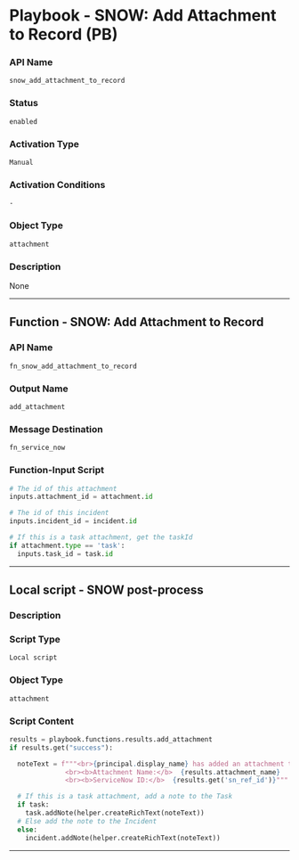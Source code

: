 <!--
    DO NOT MANUALLY EDIT THIS FILE
    THIS FILE IS AUTOMATICALLY GENERATED WITH resilient-sdk codegen
    Generated with resilient-sdk v51.0.1.0.695
-->

# Playbook - SNOW: Add Attachment to Record (PB)

### API Name
`snow_add_attachment_to_record`

### Status
`enabled`

### Activation Type
`Manual`

### Activation Conditions
`-`

### Object Type
`attachment`

### Description
None


---
## Function - SNOW: Add Attachment to Record

### API Name
`fn_snow_add_attachment_to_record`

### Output Name
`add_attachment`

### Message Destination
`fn_service_now`

### Function-Input Script
```python
# The id of this attachment
inputs.attachment_id = attachment.id

# The id of this incident
inputs.incident_id = incident.id

# If this is a task attachment, get the taskId
if attachment.type == 'task':
  inputs.task_id = task.id
```

---

## Local script - SNOW post-process

### Description


### Script Type
`Local script`

### Object Type
`attachment`

### Script Content
```python
results = playbook.functions.results.add_attachment
if results.get("success"):

  noteText = f"""<br>{principal.display_name} has added an attachment to <b>ServiceNow</b>
              <br><b>Attachment Name:</b>  {results.attachment_name}
              <br><b>ServiceNow ID:</b>  {results.get('sn_ref_id')}"""

  # If this is a task attachment, add a note to the Task
  if task:
    task.addNote(helper.createRichText(noteText))
  # Else add the note to the Incident
  else:
    incident.addNote(helper.createRichText(noteText))
```

---

